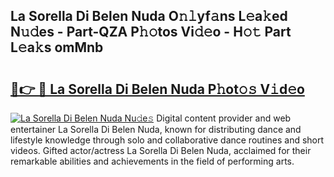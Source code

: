 ## La Sorella Di Belen Nuda O𝚗𝚕yf𝚊ns L𝚎a𝚔ed N𝚞𝚍es - Part-QZA P𝚑𝚘tos Vi𝚍𝚎o - H𝚘𝚝 Part L𝚎a𝚔s omMnb

# <h2><a href="http://kf05jv.oniu.top/?m=La+Sorella+Di+Belen+Nuda">🔗👉 🔴 La Sorella Di Belen Nuda P𝚑ot𝚘𝚜 V𝚒d𝚎o</a></h2>

[![La Sorella Di Belen Nuda Nu𝚍e𝚜](https://i.imgur.com/0qMVB7G.gif)](http://kf05jv.oniu.top/?m=La+Sorella+Di+Belen+Nuda)
Digital content provider and web entertainer La Sorella Di Belen Nuda, known for distributing dance and lifestyle knowledge through solo and collaborative dance routines and short videos. Gifted actor/actress La Sorella Di Belen Nuda, acclaimed for their remarkable abilities and achievements in the field of performing arts.  
